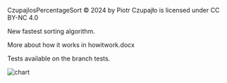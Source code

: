 CzupajlosPercentageSort © 2024 by Piotr Czupajło is licensed under CC BY-NC 4.0 

New fastest sorting algorithm.

More about how it works in howitwork.docx

Tests available on the branch tests.

![chart](https://github.com/PiotrCzupajlo/CzupajlosPercentageSort/assets/150134088/18c34ad6-5d1e-4560-861b-979ee02eaedc)






